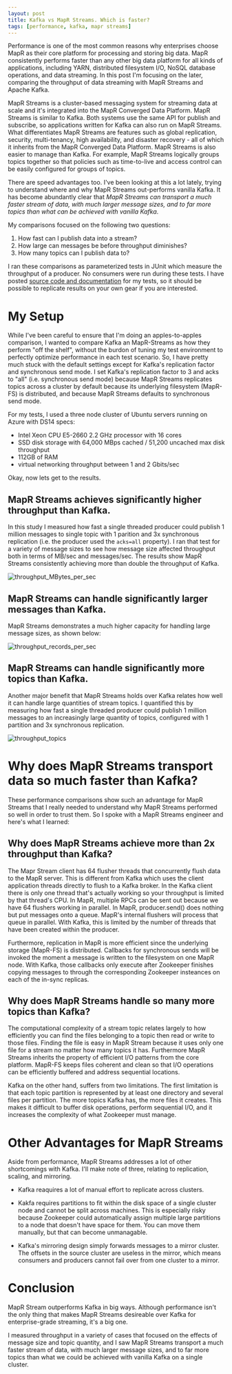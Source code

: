 ```yaml
---
layout: post
title: Kafka vs MapR Streams. Which is faster?
tags: [performance, kafka, mapr streams]
---
```


Performance is one of the most common reasons why enterprises choose MapR as their core platform for processing and storing big data. MapR consistently performs faster than any other big data platform for all kinds of applications, including YARN, distributed filesystem I/O, NoSQL database operations, and data streaming. In this post I'm focusing on the later, comparing the throughput of data streaming with MapR Streams and Apache Kafka.

MapR Streams is a cluster-based messaging system for streaming data at scale and it's integrated into the MapR Converged Data Platform. MapR Streams is similar to Kafka. Both systems use the same API for publish and subscribe, so applications written for Kafka can also run on MapR Streams. What differentiates MapR Streams are features such as global replication, security, multi-tenancy, high availability, and disaster recovery - all of which it inherits from the MapR Converged Data Platform. MapR Streams is also easier to manage than Kafka. For example, MapR Streams logically groups topics together so that policies such as time-to-live and access control can be easily configured for groups of topics.

There are speed advantages too. I've been looking at this a lot lately, trying to understand where and why MapR Streams out-performs vanilla Kafka. It has become abundantly clear that *MapR Streams can transport a much faster stream of data, with much larger message sizes, and to far more topics than what can be achieved with vanilla Kafka*. 

My comparisons focused on the following two questions:

1. How fast can I publish data into a stream?
2. How large can messages be before throughput diminishes?
3. How many topics can I publish data to?

I ran these comparisons as parameterized tests in JUnit which measure the throughput of a producer. No consumers were run during these tests. I have posted [source code and documentation](https://github.com/iandow/kafka_junit_tests) for my tests, so it should be possible to replicate results on your own gear if you are interested.

# My Setup

While I've been careful to ensure that I'm doing an apples-to-apples comparison, I wanted to compare Kafka an MapR-Streams as how they perform "off the shelf", without the burdon of tuning my test environment to perfectly optimize performance in each test scenario. So, I have pretty much stuck with the default settings except for Kafka's replication factor and synchronous send mode. I set Kafka's replication factor to 3 and acks to "all" (i.e. synchronous send mode) because MapR Streams replicates topics across a cluster by default because its underlying filesystem (MapR-FS) is distributed, and because MapR Streams defaults to synchronous send mode.

For my tests, I used a three node cluster of Ubuntu servers running on Azure with DS14 specs:

- Intel Xeon CPU E5-2660 2.2 GHz processor with 16 cores
- SSD disk storage with 64,000 MBps cached / 51,200 uncached max disk throughput
- 112GB of RAM
- virtual networking throughput between 1 and 2 Gbits/sec

Okay, now lets get to the results.

## MapR Streams achieves significantly higher throughput than Kafka.

In this study I measured how fast a single threaded producer could publish 1 million messages to single topic with 1 parition and 3x synchronous replication (i.e. the producer used the `acks=all` property). I ran that test for a variety of message sizes to see how message size affected throughput both in terms of MB/sec and messages/sec. The results show MapR Streams consistently achieving more than double the throughput of Kafka.

![throughput_MBytes_per_sec](http://iandow.github.io/img/tput-bytes.png)

## MapR Streams can handle significantly larger messages than Kafka.

MapR Streams demonstrates a much higher capacity for handling large message sizes, as shown below:

![throughput_records_per_sec](http://iandow.github.io/img/tput-bytes.png)

## MapR Streams can handle significantly more topics than Kafka.

Another major benefit that MapR Streams holds over Kafka relates how well it can handle large quantities of stream topics. I quantified this by measuring how fast a single threaded producer could publish 1 million messages to an increasingly large quantity of topics, configured with 1 partition and 3x synchronous replication. 

![throughput_topics](http://iandow.github.io/img/tput-topics.png)

# Why does MapR Streams transport data so much faster than Kafka?

These performance comparisons show such an advantage for MapR Streams that I really needed to understand why MapR Streams performed so well in order to trust them. So I spoke with a MapR Streams engineer and here's what I learned:

## Why does MapR Streams achieve more than 2x throughput than Kafka?

The Mapr Stream client has 64 flusher threads that concurrently flush data to the MapR server. This is different from  Kafka which uses the client application threads directly to flush to a Kafka broker. In the Kafka client there is only one thread that's actually working so your throughput is limited by that thread's CPU. In MapR, multiple RPCs can be sent out because we have 64 flushers working in parallel. In MapR, producer.send() does nothing but put messages onto a queue. MapR's internal flushers will process that queue in parallel. With Kafka, this is limited by the number of threads that have been created within the producer. 

Furthermore, replication in MapR is more efficient since the underlying storage (MapR-FS) is distributed. Callbacks for synchronous sends will be invoked the moment a message is written to the filesystem on one MapR node. With Kafka, those callbacks only execute after Zookeeper finishes copying messages to through the corresponding Zookeeper insteances on each of the in-sync replicas. 

## Why does MapR Streams handle so many more topics than Kafka?
	
The computational complexity of a stream topic relates largely to how efficiently you can find the files belonging to a topic then read or write to those files. Finding the file is easy in MapR Stream because it uses only one file for a stream no matter how many topics it has. Furthermore MapR Streams inherits the property of efficient I/O patterns from the core platform. MapR-FS keeps files coherent and clean so that I/O operations can be efficiently buffered and address sequential locations.

Kafka on the other hand, suffers from two limitations. The first limitation is that each topic partition is represented by at least one directory and several files per partition. The more topics Kafka has, the more files it creates. This makes it difficult to buffer disk operations, perform sequential I/O, and it increases the complexity of what Zookeeper must manage.

# Other Advantages for MapR Streams 

Aside from performance, MapR Streams addresses a lot of other shortcomings with Kafka. I'll make note of three, relating to replication, scaling, and mirroring.
	
- Kafka reaquires a lot of manual effort to replicate across clusters.

- Kakfa requires partitions to fit within the disk space of a single cluster node and cannot be split across machines. This is especially risky because Zookeeper could automatically assign multiple large partitions to a node that doesn't have space for them. You can move them manually, but that can become unmanagable.

- Kafka's mirroring design simply forwards messages to a mirror cluster. The offsets in the source cluster are useless in the mirror, which means consumers and producers cannot fail over from one cluster to a mirror.

# Conclusion

MapR Stream outperforms Kafka in big ways. Although performance isn't the only thing that makes MapR Streams desireable over Kafka for enterprise-grade streaming, it's a big one.

I measured throughput in a variety of cases that focused on the effects of message size and topic quantity, and I saw MapR Streams transport a much faster stream of data, with much larger message sizes, and to far more topics than what we could be achieved with vanilla Kafka on a single cluster.




